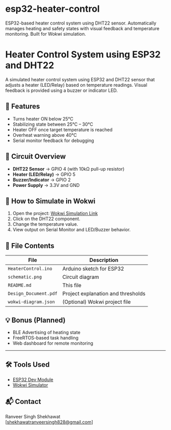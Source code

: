 # esp32-heater-control
ESP32-based heater control system using DHT22 sensor. Automatically manages heating and safety states with visual feedback and temperature monitoring. Built for Wokwi simulation.
# Heater Control System using ESP32 and DHT22

A simulated heater control system using ESP32 and DHT22 sensor that adjusts a heater (LED/Relay) based on temperature readings. Visual feedback is provided using a buzzer or indicator LED.

## 🔧 Features

- Turns heater ON below 25°C
- Stabilizing state between 25°C – 30°C
- Heater OFF once target temperature is reached
- Overheat warning above 40°C
- Serial monitor feedback for debugging

## 📐 Circuit Overview

- **DHT22 Sensor** → GPIO 4 (with 10kΩ pull-up resistor)
- **Heater (LED/Relay)** → GPIO 5
- **Buzzer/Indicator** → GPIO 2
- **Power Supply** → 3.3V and GND

## 🚀 How to Simulate in Wokwi

1. Open the project: [Wokwi Simulation Link](#)
2. Click on the DHT22 component.
3. Change the temperature value.
4. View output on Serial Monitor and LED/Buzzer behavior.

## 📂 File Contents

| File                  | Description                          |
|-----------------------|--------------------------------------|
| `HeaterControl.ino`   | Arduino sketch for ESP32             |
| `schematic.png`       | Circuit diagram                      |
| `README.md`           | This file                            |
| `Design_Document.pdf` | Project explanation and thresholds   |
| `wokwi-diagram.json`  | (Optional) Wokwi project file        |

## 💡 Bonus (Planned)

- BLE Advertising of heating state
- FreeRTOS-based task handling
- Web dashboard for remote monitoring

---

## 🛠 Tools Used

- [ESP32 Dev Module](https://www.espressif.com/en/products/socs/esp32)
- [Wokwi Simulator](https://wokwi.com/projects/438153436114816001)


## 📬 Contact

Ranveer Singh Shekhawat  
[shekhawatranveersingh828@gmail.com]

